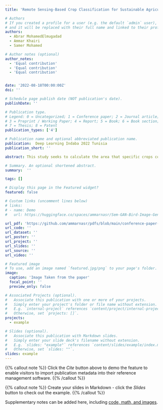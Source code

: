 ```yaml
---
title: 'Remote Sensing-Based Crop Classification for Sustainable Agriculture in Sudan'

# Authors
# If you created a profile for a user (e.g. the default `admin` user), write the username (folder name) here
# and it will be replaced with their full name and linked to their profile.
authors:
  - Abrar MohamedElmugadad
  - Ammar Khairi
  - Samer Mohamed

# Author notes (optional)
author_notes:
  - 'Equal contribution'
  - 'Equal contribution'
  - 'Equal contribution'


date: '2022-08-18T00:00:00Z'
doi: ''

# Schedule page publish date (NOT publication's date).
publishDate: ''

# Publication type.
# Legend: 0 = Uncategorized; 1 = Conference paper; 2 = Journal article;
# 3 = Preprint / Working Paper; 4 = Report; 5 = Book; 6 = Book section;
# 7 = Thesis; 8 = Patent
publication_types: ['4']

# Publication name and optional abbreviated publication name.
publication:  Deep Learning Indaba 2022 Tunisia
publication_short: ''

abstract: This study seeks to calculate the area that specific crops cover in a given area of interest. The authors ' focus is on obtaining the required level of classification accuracy to support governmental authorities in managing food security requirements and strategic planning. In order to create a multi-class classification pipeline that goes from image acquisition all the way through inference, optical satellite imagery is combined with ensemble machine learning models like Random forest, which have shown to be a good fit for such cases. In this study, the Near Infrared, Red, Green, and Blue spectral bands of the Sentinel-2 satellite are stacked for classification. Overall, Random Forest' s categorization accuracy using Sentinel-2 imagery is 89.22%. A 2.4 KM2 random sample size and 385 samples are used to generalize this accuracy to the state of El Gaziera, producing a 95% confidence interval and a 5% margin of error.

# Summary. An optional shortened abstract.
summary:  ''

tags: []

# Display this page in the Featured widget?
featured: false

# Custom links (uncomment lines below)
# links:
# - name: Demo
#   url: https://huggingface.co/spaces/ammarnasr/Sem-GAN-Bird-Image-Generator

url_pdf: 'https://github.com/ammarnasr/pdfs/blob/main/conference-paper-poster.pdf'
url_code: ''
url_dataset: ''
url_poster: ''
url_project: ''
url_slides: ''
url_source: ''
url_video: ''

# Featured image
# To use, add an image named `featured.jpg/png` to your page's folder.
image:
  caption: 'Image Taken from the paper'
  focal_point: ''
  preview_only: false

# Associated Projects (optional).
#   Associate this publication with one or more of your projects.
#   Simply enter your project's folder or file name without extension.
#   E.g. `internal-project` references `content/project/internal-project/index.md`.
#   Otherwise, set `projects: []`.
projects:
  - example

# Slides (optional).
#   Associate this publication with Markdown slides.
#   Simply enter your slide deck's filename without extension.
#   E.g. `slides: "example"` references `content/slides/example/index.md`.
#   Otherwise, set `slides: ""`.
slides: example
---
```


{{% callout note %}}
Click the _Cite_ button above to demo the feature to enable visitors to import publication metadata into their reference management software.
{{% /callout %}}

{{% callout note %}}
Create your slides in Markdown - click the _Slides_ button to check out the example.
{{% /callout %}}

Supplementary notes can be added here, including [code, math, and images](https://wowchemy.com/docs/writing-markdown-latex/).
